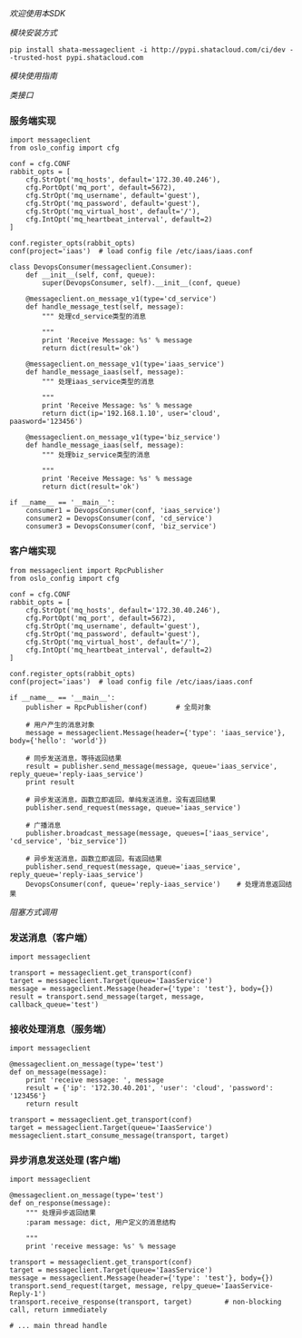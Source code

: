 *欢迎使用本SDK*

*模块安装方式*

    pip install shata-messageclient -i http://pypi.shatacloud.com/ci/dev --trusted-host pypi.shatacloud.com
    
*模块使用指南*


*类接口*

### 服务端实现
    import messageclient
    from oslo_config import cfg

    conf = cfg.CONF
    rabbit_opts = [
        cfg.StrOpt('mq_hosts', default='172.30.40.246'),
        cfg.PortOpt('mq_port', default=5672),
        cfg.StrOpt('mq_username', default='guest'),
        cfg.StrOpt('mq_password', default='guest'),
        cfg.StrOpt('mq_virtual_host', default='/'),
        cfg.IntOpt('mq_heartbeat_interval', default=2)
    ]

    conf.register_opts(rabbit_opts)
    conf(project='iaas')  # load config file /etc/iaas/iaas.conf

    class DevopsConsumer(messageclient.Consumer):
        def __init__(self, conf, queue):
            super(DevopsConsumer, self).__init__(conf, queue)
        
        @messageclient.on_message_v1(type='cd_service')
        def handle_message_test(self, message):
            """ 处理cd_service类型的消息
            
            """
            print 'Receive Message: %s' % message
            return dict(result='ok')
           
        @messageclient.on_message_v1(type='iaas_service')
        def handle_message_iaas(self, message):
            """ 处理iaas_service类型的消息
            
            """
            print 'Receive Message: %s' % message
            return dict(ip='192.168.1.10', user='cloud', paasword='123456')
        
        @messageclient.on_message_v1(type='biz_service')
        def handle_message_iaas(self, message):
            """ 处理biz_service类型的消息
            
            """
            print 'Receive Message: %s' % message
            return dict(result='ok')

    if __name__ == '__main__':
        consumer1 = DevopsConsumer(conf, 'iaas_service')
        consumer2 = DevopsConsumer(conf, 'cd_service')
        consumer3 = DevopsConsumer(conf, 'biz_service')

### 客户端实现
    from messageclient import RpcPublisher
    from oslo_config import cfg

    conf = cfg.CONF
    rabbit_opts = [
        cfg.StrOpt('mq_hosts', default='172.30.40.246'),
        cfg.PortOpt('mq_port', default=5672),
        cfg.StrOpt('mq_username', default='guest'),
        cfg.StrOpt('mq_password', default='guest'),
        cfg.StrOpt('mq_virtual_host', default='/'),
        cfg.IntOpt('mq_heartbeat_interval', default=2)
    ]

    conf.register_opts(rabbit_opts)
    conf(project='iaas')  # load config file /etc/iaas/iaas.conf
        
    if __name__ == '__main__':
        publisher = RpcPublisher(conf)       # 全局对象
        
        # 用户产生的消息对象
        message = messageclient.Message(header={'type': 'iaas_service'}, body={'hello': 'world'})
        
        # 同步发送消息，等待返回结果
        result = publisher.send_message(message, queue='iaas_service', reply_queue='reply-iaas_service')
        print result
        
        # 异步发送消息，函数立即返回，单纯发送消息，没有返回结果
        publisher.send_request(message, queue='iaas_service')
        
        # 广播消息
        publisher.broadcast_message(message, queues=['iaas_service', 'cd_service', 'biz_service'])
        
        # 异步发送消息，函数立即返回，有返回结果
        publisher.send_request(message, queue='iaas_service', reply_queue='reply-iaas_service')
        DevopsConsumer(conf, queue='reply-iaas_service')    # 处理消息返回结果
            
            
            
            

*阻塞方式调用*

### 发送消息（客户端）

    import messageclient
    
    transport = messageclient.get_transport(conf)
    target = messageclient.Target(queue='IaasService')
    message = messageclient.Message(header={'type': 'test'}, body={})
    result = transport.send_message(target, message, callback_queue='test')
    

### 接收处理消息（服务端）
    
    import messageclient
    
    @messageclient.on_message(type='test')
    def on_message(message):
        print 'receive message: ', message
        result = {'ip': '172.30.40.201', 'user': 'cloud', 'password': '123456'}
        return result
    
    transport = messageclient.get_transport(conf)
    target = messageclient.Target(queue='IaasService')
    messageclient.start_consume_message(transport, target)


### 异步消息发送处理 (客户端)

    import messageclient

    @messageclient.on_message(type='test')
    def on_response(message):
        """ 处理异步返回结果
        :param message: dict, 用户定义的消息结构
        
        """
        print 'receive message: %s' % message

    transport = messageclient.get_transport(conf)
    target = messageclient.Target(queue='IaasService')
    message = messageclient.Message(header={'type': 'test'}, body={})
    transport.send_request(target, message, relpy_queue='IaasService-Reply-1')
    transport.receive_response(transport, target)        # non-blocking call, return immediately

    # ... main thread handle


